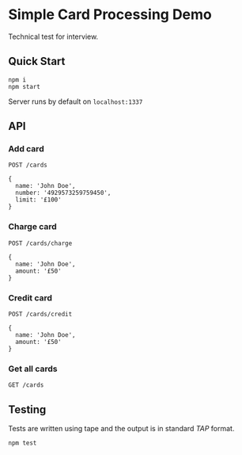 # Simple Card Processing Demo

Technical test for interview.

## Quick Start

```
npm i
npm start
```

Server runs by default on `localhost:1337`

## API

### Add card
`POST /cards`
```
{
  name: 'John Doe',
  number: '4929573259759450',
  limit: '£100'
}
```
### Charge card
`POST /cards/charge`
```
{
  name: 'John Doe',
  amount: '£50'
}
```
### Credit card
`POST /cards/credit`
```
{
  name: 'John Doe',
  amount: '£50'
}
```
### Get all cards
`GET /cards`

## Testing
Tests are written using tape and the output is in standard _TAP_ format.

```
npm test
```
